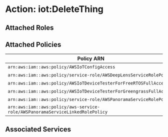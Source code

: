 # Action: iot:DeleteThing

## Attached Roles

## Attached Policies

| Policy ARN | Policy Name |
|------------|-------------|
| `arn:aws:iam::aws:policy/AWSIoTConfigAccess` | [AWSIoTConfigAccess](../policies.md#awsiotconfigaccess) |
| `arn:aws:iam::aws:policy/service-role/AWSDeepLensServiceRolePolicy` | [AWSDeepLensServiceRolePolicy](../policies.md#awsdeeplensservicerolepolicy) |
| `arn:aws:iam::aws:policy/AWSIoTDeviceTesterForFreeRTOSFullAccess` | [AWSIoTDeviceTesterForFreeRTOSFullAccess](../policies.md#awsiotdevicetesterforfreertosfullaccess) |
| `arn:aws:iam::aws:policy/AWSIoTDeviceTesterForGreengrassFullAccess` | [AWSIoTDeviceTesterForGreengrassFullAccess](../policies.md#awsiotdevicetesterforgreengrassfullaccess) |
| `arn:aws:iam::aws:policy/service-role/AWSPanoramaServiceRolePolicy` | [AWSPanoramaServiceRolePolicy](../policies.md#awspanoramaservicerolepolicy) |
| `arn:aws:iam::aws:policy/aws-service-role/AWSPanoramaServiceLinkedRolePolicy` | [AWSPanoramaServiceLinkedRolePolicy](../policies.md#awspanoramaservicelinkedrolepolicy) |

## Associated Services

